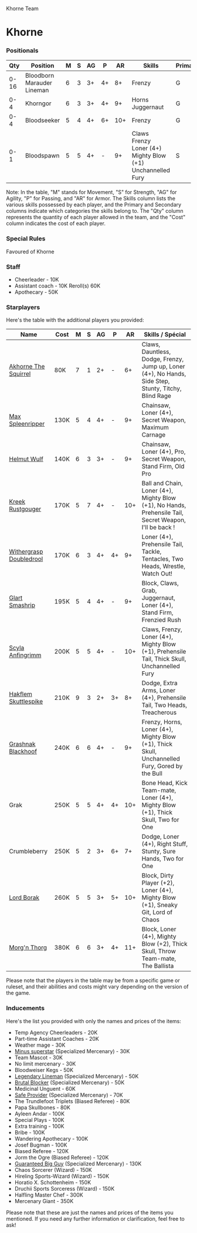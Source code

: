 ﻿
Khorne Team

# Khorne

### Positionals


| Qty  | Position                     | M | S | AG | P  | AR | Skills                                   | Primary | Secondary | Cost |
| ---- | ---------------------------- | - | - | -- | -- | -- | ---------------------------------------- | ------- | --------- | ---- |
| 0-16 | Bloodborn Marauder Lineman   | 6 | 3 | 3+ | 4+ | 8+ | Frenzy                                   | G       | M A S     | 50K  |
| 0-4  | Khorngor                     | 6 | 3 | 3+ | 4+ | 9+ | Horns<br>Juggernaut                      | G       | S M A P   | 70K  |
| 0-4  | Bloodseeker                  | 5 | 4 | 4+ | 6+ | 10+ | Frenzy                                  | G       | S M A     | 110K |
| 0-1  | Bloodspawn                   | 5 | 5 | 4+ | -  | 9+ | Claws<br>Frenzy<br>Loner (4+)<br>Mighty Blow (+1)<br>Unchannelled Fury | S       | M A G     | 160K |

Note: In the table, "M" stands for Movement, "S" for Strength, "AG" for Agility, "P" for Passing, and "AR" for Armor. The Skills column lists the various skills possessed by each player, and the Primary and Secondary columns indicate which categories the skills belong to. The "Qty" column represents the quantity of each player allowed in the team, and the "Cost" column indicates the cost of each player.
### Special Rules
Favoured of Khorne
### Staff
* Cheerleader - 10K
* Assistant coach - 10K
Reroll(s)
60K
* Apothecary  - 50K
### Starplayers
Here's the table with the additional players you provided:

| Name                     | Cost | M   | S   | AG  | P   | AR  | Skills / Spécial                                                                                     |
| ------------------------ | ---- | --- | --- | --- | --- | --- | ---------------------------------------------------------------------------------------------------- |
| [Akhorne The Squirrel](../starplayers/Akhorne_The_Squirrel.md)     | 80K  | 7   | 1   | 2+  | -   | 6+  | Claws, Dauntless, Dodge, Frenzy, Jump up, Loner (4+), No Hands, Side Step, Stunty, Titchy, Blind Rage |
| [Max Spleenripper](../starplayers/Max_Spleenripper.md)         | 130K | 5   | 4   | 4+  | -   | 9+  | Chainsaw, Loner (4+), Secret Weapon, Maximum Carnage                                                 |
| [Helmut Wulf](../starplayers/Helmut_Wulf.md)              | 140K | 6   | 3   | 3+  | -   | 9+  | Chainsaw, Loner (4+), Pro, Secret Weapon, Stand Firm, Old Pro                                       |
| [Kreek Rustgouger](../starplayers/Kreek_Rustgouger.md)         | 170K | 5   | 7   | 4+  | -   | 10+ | Ball and Chain, Loner (4+), Mighty Blow (+1), No Hands, Prehensile Tail, Secret Weapon, I'll be back !|
| [Withergrasp Doubledrool](../starplayers/Withergrasp_Doubledrool.md)  | 170K | 6   | 3   | 4+  | 4+  | 9+  | Loner (4+), Prehensile Tail, Tackle, Tentacles, Two Heads, Wrestle, Watch Out!                       |
| [Glart Smashrip](../starplayers/Glart_Smashrip.md)           | 195K | 5   | 4   | 4+  | -   | 9+  | Block, Claws, Grab, Juggernaut, Loner (4+), Stand Firm, Frenzied Rush                               |
| [Scyla Anfingrimm](../starplayers/Scyla_Anfingrimm.md)         | 200K | 5   | 5   | 4+  | -   | 10+ | Claws, Frenzy, Loner (4+), Mighty Blow (+1), Prehensile Tail, Thick Skull, Unchannelled Fury         |
| [Hakflem Skuttlespike](../starplayers/Hakflem_Skuttlespike.md)     | 210K | 9   | 3   | 2+  | 3+  | 8+  | Dodge, Extra Arms, Loner (4+), Prehensile Tail, Two Heads, Treacherous                               |
| [Grashnak Blackhoof](../starplayers/Grashnak_Blackhoof.md)       | 240K | 6   | 6   | 4+  | -   | 9+  | Frenzy, Horns, Loner (4+), Mighty Blow (+1), Thick Skull, Unchannelled Fury, Gored by the Bull       |
| Grak                     | 250K | 5   | 5   | 4+  | 4+  | 10+ | Bone Head, Kick Team-mate, Loner (4+), Mighty Blow (+1), Thick Skull, Two for One                     |
| Crumbleberry             | 250K | 5   | 2   | 3+  | 6+  | 7+  | Dodge, Loner (4+), Right Stuff, Stunty, Sure Hands, Two for One                                     |
| [Lord Borak](../starplayers/Lord_Borak.md)              | 260K | 5   | 5   | 3+  | 5+  | 10+ | Block, Dirty Player (+2), Loner (4+), Mighty Blow (+1), Sneaky Git, Lord of Chaos                    |
| [Morg'n Thorg](../starplayers/Morg'n_Thorg.md)             | 380K | 6   | 6   | 3+  | 4+  | 11+ | Block, Loner (4+), Mighty Blow (+2), Thick Skull, Throw Team-mate, The Ballista                     |

Please note that the players in the table may be from a specific game or ruleset, and their abilities and costs might vary depending on the version of the game.
### Inducements
Here's the list you provided with only the names and prices of the items:

* Temp Agency Cheerleaders - 20K
* Part-time Assistant Coaches - 20K
* Weather mage - 30K
* [Minus superstar](../starplayers/Minus_superstar.md) (Specialized Mercenary) - 30K
* Team Mascot - 30K
* No limit mercenary - 30K
* Bloodweiser Kegs - 50K
* [Legendary Lineman](../starplayers/Legendary_Lineman.md) (Specialized Mercenary) - 50K
* [Brutal Blocker](../starplayers/Brutal_Blocker.md) (Specialized Mercenary) - 50K
* Medicinal Unguent - 60K
* [Safe Provider](../starplayers/Safe_Provider.md) (Specialized Mercenary) - 70K
* The Trundlefoot Triplets (Biased Referee) - 80K
* Papa Skullbones - 80K
* Ayleen Andar - 100K
* Special Plays - 100K
* Extra training - 100K
* Bribe - 100K
* Wandering Apothecary - 100K
* Josef Bugman - 100K
* Biased Referee - 120K
* Jorm the Ogre (Biased Referee) - 120K
* [Guaranteed Big Guy](../starplayers/Guaranteed_Big_Guy.md) (Specialized Mercenary) - 130K
* Chaos Sorcerer (Wizard) - 150K
* Hireling Sports-Wizard (Wizard) - 150K
* Horatio X. Schottenheim - 150K
* Druchii Sports Sorceress (Wizard) - 150K
* Halfling Master Chef - 300K
* Mercenary Giant - 350K

Please note that these are just the names and prices of the items you mentioned. If you need any further information or clarification, feel free to ask!